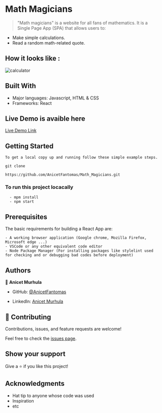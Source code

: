 # Math Magicians

> "Math magicians" is a website for all fans of mathematics. It is a Single Page App (SPA) that allows users to:
- Make simple calculations.
- Read a random math-related quote.

## How it looks like :

![calculator](https://user-images.githubusercontent.com/94958024/165790320-e2df5aa3-8f63-46cc-bb60-3ae5f75e1c3f.png)

## Built With

- Major languages: Javascript, HTML & CSS
- Frameworks: React

## Live Demo is avaible here

[Live Demo Link](https://github.com/AnicetFantomas/Math_Magicians.git)


## Getting Started

```
To get a local copy up and running follow these simple example steps.

git clone 

https://github.com/AnicetFantomas/Math_Magicians.git

```
### To run this project locacally
```
  - mpm install
  - npm start
```

## Prerequisites

The basic requirements for building a React App are:
```
- A working browser application (Google chrome, Mozilla Firefox, Microsoft edge ...)
- VSCode or any other equivalent code editor
- Node Package Manager (For installing packages like stylelint used for checking and or debugging bad codes before deployment)
```

## Authors

👤 **Anicet Murhula**

- GitHub: [@AnicetFantomas](https://github.com/AnicetFantomas)

- LinkedIn: [Anicet Murhula](https://www.linkedin.com/in/anicet-murhula-13a1b0220/)


## 🤝 Contributing

Contributions, issues, and feature requests are welcome!

Feel free to check the [issues page](../../issues/).

## Show your support

Give a ⭐️ if you like this project!

## Acknowledgments

- Hat tip to anyone whose code was used
- Inspiration
- etc


